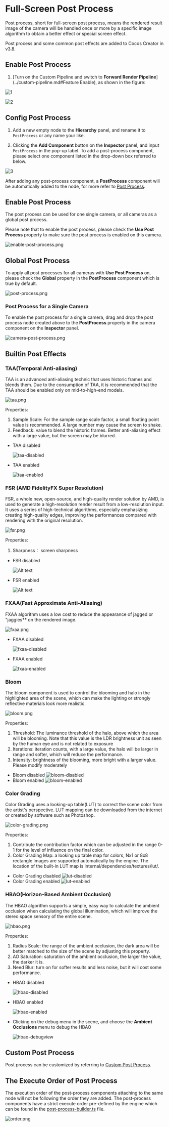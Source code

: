 # Full-Screen Post Process

Post process, short for full-screen post process, means the rendered result image of the camera will be handled once or more by a specific image algorithm to obtain a better effect or special screen effect.

Post process and some common post effects are added to Cocos Creator in v3.8.

## Enable Post Process

1. [Turn on the Custom Pipeline and switch to **Forward Render Pipeline**](../custom-pipeline.md#Feature Enable), as shown in the figure:

  ![1](img/1.png)

  ![2](img/2.png)

## Config Post Process

1. Add a new empty node to the **Hierarchy** panel, and rename it to `PostProcess` or any name your like.

2. Clicking the **Add Component** button on the **Inspector** panel, and input `PostProcess` in the pop-up label. To add a post-process component, please select one component listed in the drop-down box referred to below.

  ![3](img/3.png)

After adding any post-process component, a **PostProcess** component will be automatically added to the node, for more refer to [Post Process](./post-process.md).

## Enable Post Process

The post process can be used for one single camera, or all cameras as a global post process.

Please note that to enable the post process, please check the **Use Post Process** property to make sure the post process is enabled on this camera.

![enable-post-process.png](./img/enable-post-process.png)

## Global Post Process

To apply all post processes for all cameras with **Use Post Process** on, please check the **Global** property in the **PostProcess** component which is true by default.

![post-process.png](./img/post-process.png)

### Post Process for a Single Camera

To enable the post process for a single camera, drag and drop the post process node created above to the **PostProcess** property in the camera component on the **Inspector** panel.

![camera-post-process.png](./img/camera-post-process.png)

## Builtin Post Effects

### TAA(Temporal Anti-aliasing)

TAA is an advanced anti-aliasing technic that uses historic frames and blends them. Due to the consumption of TAA, it is recommended that the TAA should be enabled only on mid-to-high-end models.

![taa.png](./img/taa.png)

Properties:

1. Sample Scale: For the sample range scale factor, a small floating point value is recommended. A large number may cause the screen to shake.
2. Feedback: value to blend the historic frames. Better anti-aliasing effect with a large value, but the screen may be blurred.

- TAA disabled

  ![taa-disabled](img/taa-disabled.png)

- TAA enabled

  ![taa-enabled](img/taa-enabled.png)

### FSR (AMD FidelityFX Super Resolution)

FSR, a whole new, open-source, and high-quality render solution by AMD, is used to generate a high-resolution render result from a low-resolution input. It uses a series of high-technical algorithms, especially emphasizing creating high-quality edges, improving the performances compared with rendering with the original resolution.

![fsr.png](./img/fsr.png)

Properties:

1. Sharpness： screen sharpness

- FSR disabled

  ![Alt text](img/fsr-disabled.png)

- FSR enabled

  ![Alt text](img/fsr-enabled.png)

### FXAA(Fast Approximate Anti-Aliasing)

FXAA algorithm uses a low cost to reduce the appearance of jagged or "jaggies** on the rendered image.

![fxaa.png](./img/fxaa.png)

- FXAA disabled

  ![fxaa-disabled](img/fxaa-disabled.png)

- FXAA enabled

  ![fxaa-enabled](img/fxaa-enabled.png)

### Bloom

The bloom component is used to control the blooming and halo in the highlighted area of the scene, which can make the lighting or strongly reflective materials look more realistic.

![bloom.png](./img/bloom.png)

Properties:

1. Threshold: The luminance threshold of the halo, above which the area will be blooming. Note that this value is the LDR brightness unit as seen by the human eye and is not related to exposure
2. Iterations: iteration counts, with a large value, the halo will be larger in range and softer, which will reduce the performance.
3. Intensity: brightness of the blooming, more bright with a larger value. Please modify moderately

- Bloom disabled
  ![bloom-disabled](img/bloom-disabled.png)
- Bloom enabled
  ![bloom-enabled](img/bloom-enabled.png)

### Color Grading

Color Grading uses a looking-up table(LUT) to correct the scene color from the artist's perspective. LUT mapping can be downloaded from the internet or created by software such as Photoshop.

![color-grading.png](./img/color-grading.png)

Properties:

1. Contribute the contribution factor which can be adjusted in the range 0-1 for the level of influence on the final color.
2. Color Grading Map: a looking up table map for colors, Nx1 or 8x8 rectangle images are supported automatically by the engine. The location of the built-in LUT map is internal/dependencies/textures/lut/.

- Color Grading disabled
  ![lut-disabled](img/lut-disabled.png)
- Color Grading enabled
  ![lut-enabled](img/lut-enabled.png)

### HBAO(Horizon-Based Ambient Occlusion)

The HBAO algorithm supports a simple, easy way to calculate the ambient occlusion when calculating the global illumination, which will improve the stereo space sensory of the entire scene.

![hbao.png](./img/hbao.png)

Properties:

1. Radius Scale: the range of the ambient occlusion, the dark area will be better matched to the size of the scene by adjusting this property.
2. AO Saturation: saturation of the ambient occlusion, the larger the value, the darker it is.
3. Need Blur: turn on for softer results and less noise, but it will cost some performance.

- HBAO disabled

  ![hbao-disabled](img/hbao-disabled.png)

- HBAO enabled

  ![hbao-enabled](img/hbao-enabled.png)

- Clicking on the debug menu in the scene, and choose the **Ambient Occlusions** menu to debug the HBAO

  ![hbao-debugview](img/hbao-debugview.png)

## Custom Post Process

Post process can be customized by referring to [Custom Post Process](./custom.md).

## The Execute Order of Post Process

The execution order of the post-process components attaching to the same node will not be following the order they are added. The post-process components have a strict execute order pre-defined by the engine which can be found in the [post-process-builder.ts](https://github.com/cocos/cocos-engine/blob/v3.8.0/cocos/rendering/post-process/post-process-builder.ts) file.

![order.png](./img/order.png)
